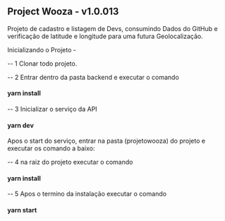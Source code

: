  ## Project Wooza - v1.0.013

Projeto de cadastro e listagem de Devs, consumindo Dados do GitHub e verificação de latitude e longitude para uma futura Geolocalização.

Inicializando o Projeto -

-- 1 Clonar todo projeto.

-- 2 Entrar dentro da pasta backend e executar o comando

####  yarn install

-- 3 Inicializar o serviço da API

####  yarn dev

Apos o start do serviço, entrar na pasta (projetowooza) do projeto e executar os comando a baixo:

-- 4 na raiz do projeto executar o comando

####  yarn install

-- 5 Apos o termino da instalação executar o comando

####  yarn start
